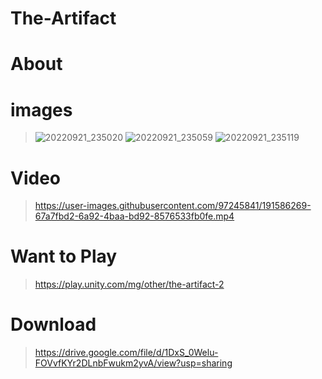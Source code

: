 # The-Artifact

# About


# images
> ![20220921_235020](https://user-images.githubusercontent.com/97245841/191587781-71924f33-b906-4dec-a429-1621b2d05008.jpg)
> ![20220921_235059](https://user-images.githubusercontent.com/97245841/191587759-e7dd99a0-15bb-49f8-a3f4-a447325b157c.jpg)
> ![20220921_235119](https://user-images.githubusercontent.com/97245841/191587769-2540ed0a-ce1f-4e57-9555-5d5e6c608ccf.jpg)

# Video
> https://user-images.githubusercontent.com/97245841/191586269-67a7fbd2-6a92-4baa-bd92-8576533fb0fe.mp4

# Want to Play
> https://play.unity.com/mg/other/the-artifact-2

# Download
> https://drive.google.com/file/d/1DxS_0Welu-FOVvfKYr2DLnbFwukm2yvA/view?usp=sharing
